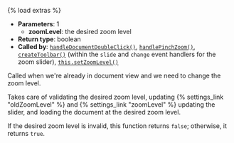 {% load extras %}

* **Parameters**: 1
    * **zoomLevel**: the desired zoom level
* **Return type**: boolean
* **Called by**: [`handleDocumentDoubleClick()`](#handleDocumentDoubleClick),
  [`handlePinchZoom()`](#handlePinchZoom), [`createToolbar()`](#createToolbar)
  (within the `slide` and `change` event handlers for the zoom slider),
  [`this.setZoomLevel()`](#this.setZoomLevel)

Called when we're already in document view and we need to change the zoom
level.

Takes care of validating the desired zoom level, updating
{% settings_link "oldZoomLevel" %} and {% settings_link "zoomLevel" %}
updating the slider, and loading the document at the desired zoom level.

If the desired zoom level is invalid, this function returns `false`; otherwise,
it returns `true`.
